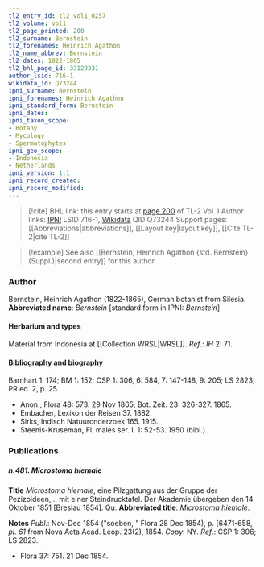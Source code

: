 ```yaml
---
tl2_entry_id: tl2_vol1_0257
tl2_volume: vol1
tl2_page_printed: 200
tl2_surname: Bernstein
tl2_forenames: Heinrich Agathon
tl2_name_abbrev: Bernstein
tl2_dates: 1822-1865
tl2_bhl_page_id: 33120331
author_lsid: 716-1
wikidata_id: Q73244
ipni_surname: Bernstein
ipni_forenames: Heinrich Agathon
ipni_standard_form: Bernstein
ipni_dates: 
ipni_taxon_scope: 
- Botany
- Mycology
- Spermatophytes
ipni_geo_scope: 
- Indonesia
- Netherlands
ipni_version: 1.1
ipni_record_created: 
ipni_record_modified:
---
```


> [!cite] BHL link: this entry starts at [page 200](https://www.biodiversitylibrary.org/page/33120331) of TL-2 Vol. I
> Author links: [IPNI](https://www.ipni.org/a/716-1) LSID 716-1, [Wikidata](https://www.wikidata.org/wiki/Q73244) QID Q73244
> Support pages: [[Abbreviations|abbreviations]], [[Layout key|layout key]], [[Cite TL-2|cite TL-2]]

> [!example] See also [[Bernstein, Heinrich Agathon {std. Bernstein} (Suppl.)|second entry]] for this author

### Author

Bernstein, Heinrich Agathon (1822-1865), German botanist from Silesia. 
**Abbreviated name**: *Bernstein* \[standard form in IPNI: *Bernstein*\]

#### Herbarium and types

Material from Indonesia at [[Collection WRSL|WRSL]].
*Ref*.: *IH* 2: 71.

#### Bibliography and biography

Barnhart 1: 174; BM 1: 152; CSP 1: 306, 6: 584, 7: 147-148, 9: 205; LS 2823; PR ed. 2, p. 25.
- Anon., Flora 48: 573. 29 Nov 1865; Bot. Zeit. 23: 326-327. 1865.
- Embacher, Lexikon der Reisen 37. 1882.
- Sirks, Indisch Natuuronderzoek 165. 1915.
- Steenis-Kruseman, Fl. males ser. I. 1: 52-53. 1950 (bibl.)

### Publications

##### n.481. Microstoma hiemale

**Title**
*Microstoma hiemale*, eine Pilzgattung aus der Gruppe der Pezizoideen,... mit einer Steindrucktafel. Der Akademie übergeben den 14 Oktober 1851 \[Breslau 1854\]. Qu.
**Abbreviated title**: *Microstoma hiemale*.

**Notes**
*Publ*.: Nov-Dec 1854 ("soeben, " Flora 28 Dec 1854), p. \[6471-658, *pl. 61* from Nova Acta Acad. Leop. 23(2), 1854. *Copy*: NY.
*Ref*.: CSP 1: 306; LS 2823.
- Flora 37: 751. 21 Dec 1854.

